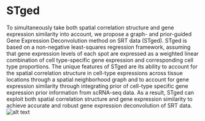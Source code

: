 # STged
To simultaneously take both spatial correlation structure and gene expression similarity into account, we propose a graph- and prior-guided Gene Expression Deconvolution method on SRT data (STged).
STged is based on a non-negative least-squares regression framework, assuming that gene expression levels of each spot are expressed as a weighted linear combination of cell type-specific 
gene expression and corresponding cell type proportions. The unique features of STged are its ability to account for the spatial correlation structure in cell-type expressions across tissue locations 
through a spatial neighborhood graph and to account for gene expression similarity through integrating prior of cell-type specific gene expression prior information from scRNA-seq data.  As a result, 
STged can exploit both spatial correlation structure and gene expression similarity to achieve accurate and robust gene expression deconvolution of SRT data.
![alt
text](https://github.com/TJJjiajuan/STged/blob/main/docs/STged_mian.PNG?raw=true)
